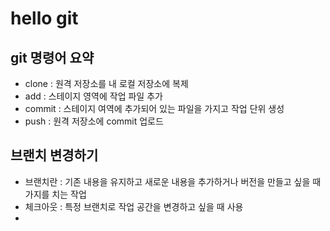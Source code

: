 # hello git

## git 명령어 요약

- clone : 원격 저장소를 내 로컬 저장소에 복제
- add : 스테이지 영역에 작업 파일 추가
- commit : 스테이지 여역에 추가되어 있는 파일을 가지고 작업 단위 생성
- push : 원격 저장소에 commit 업로드

## 브랜치 변경하기
- 브랜치란 : 기존 내용을 유지하고 새로운 내용을 추가하거나 버전을 만들고 싶을 때 가지를 치는 작업
- 체크아웃 : 특정 브랜치로 작업 공간을 변경하고 싶을 때 사용
- 